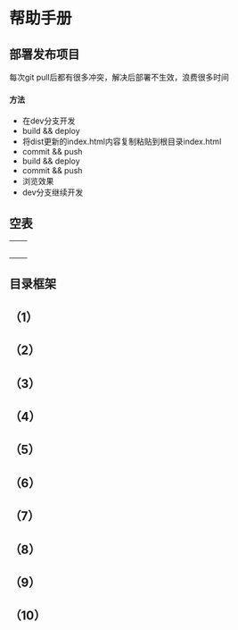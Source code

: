 # 帮助手册

## 部署发布项目

每次git pull后都有很多冲突，解决后部署不生效，浪费很多时间

#### 方法

* 在dev分支开发
* build && deploy
* 将dist更新的index.html内容复制粘贴到根目录index.html
* commit && push
* build && deploy
* commit && push
* 浏览效果
* dev分支继续开发

## 空表

|  |  |
|:-----|:-----|
|  |  |
|  |  |
|  |  |
|  |  |
|  |  |

## 目录框架

## （1）

## （2）

## （3）

## （4）

## （5）

## （6）

## （7）

## （8）

## （9）

## （10）

